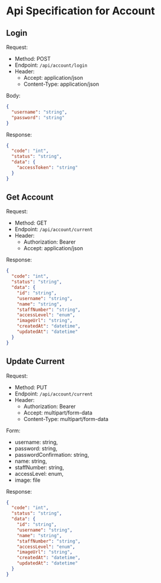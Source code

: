 ﻿# Api Specification for Account

## Login

Request:

- Method: POST
- Endpoint: `/api/account/login`
- Header:
    - Accept: application/json
    - Content-Type: application/json

Body:

```json
{
  "username": "string",
  "password": "string"
}
```

Response:

```json
{
  "code": "int",
  "status": "string",
  "data": {
    "accessToken": "string"
  }
}
```

## Get Account

Request:

- Method: GET
- Endpoint: `/api/account/current`
- Header:
    - Authorization: Bearer <token>
    - Accept: application/json

Response:

```json
{
  "code": "int",
  "status": "string",
  "data": {
    "id": "string",
    "username": "string",
    "name": "string",
    "staffNumber": "string",
    "accessLevel": "enum",
    "imageUrl": "string",
    "createdAt": "datetime",
    "updatedAt": "datetime"
  }
}
```

## Update Current

Request:

- Method: PUT
- Endpoint: `/api/account/current`
- Header:
    - Authorization: Bearer <token>
    - Accept: multipart/form-data
    - Content-Type: multipart/form-data

Form:

- username: string,
- password: string,
- passwordConfirmation: string,
- name: string,
- staffNumber: string,
- accessLevel: enum,
- image: file

Response:

```json
{
  "code": "int",
  "status": "string",
  "data": {
    "id": "string",
    "username": "string",
    "name": "string",
    "staffNumber": "string",
    "accessLevel": "enum",
    "imageUrl": "string",
    "createdAt": "datetime",
    "updatedAt": "datetime"
  }
}
```
